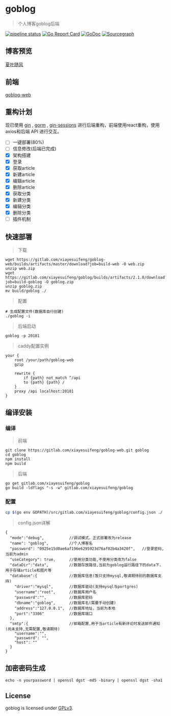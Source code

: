 # goblog

> 个人博客goblog后端

[![pipeline status](https://gitlab.com/xiayesuifeng/goblog/badges/master/pipeline.svg)](https://gitlab.com/xiayesuifeng/goblog/commits/master)
[![Go Report Card](https://goreportcard.com/badge/gitlab.com/xiayesuifeng/goblog)](https://goreportcard.com/report/gitlab.com/xiayesuifeng/goblog)
[![GoDoc](https://godoc.org/gitlab.com/xiayesuifeng/goblog?status.svg)](https://godoc.org/gitlab.com/xiayesuifeng/goblog)
[![Sourcegraph](https://sourcegraph.com/gitlab.com/xiayesuifeng/goblog/-/badge.svg)](https://sourcegraph.com/gitlab.com/xiayesuifeng/goblog)

## 博客预览
[夏叶随风](https://blog.firerain.me)

## 前端

[goblog-web](https://gitlab.com/xiayesuifeng/goblog-web.git)

## 重构计划

现已使用 [gin](https://github.com/gin-gonic/gin) , [gorm](https://github.com/jinzhu/gorm) , [gin-sessions](https://github.com/gin-contrib/sessions) 进行后端重构，前端使用react重构，使用axios和后端 API 进行交互。

- [ ] 一键部署(80%)
- [ ] 信息修改(后端已完成)
- [X] 架构搭建
- [X] 登录
- [X] 获取article
- [X] 新建article
- [X] 编辑article
- [X] 删除article
- [X] 获取分类
- [X] 新建分类
- [X] 编辑分类
- [X] 删除分类
- [ ] 插件机制

## 快速部署

> 下载
```
wget https://gitlab.com/xiayesuifeng/goblog-web/builds/artifacts/master/download?job=build-web -O web.zip
unzip web.zip
wget https://gitlab.com/xiayesuifeng/goblog/builds/artifacts/2.1.0/download?job=build-goblog -O goblog.zip
unzip goblog.zip
mv build/goblog ./
```
> 配置
```
# 生成配置文件(数据库自行创建)
./goblog -i
```

> 后端启动

```
goblog -p 20181
```

> caddy配置实例

```
your {
    root /your/path/goblog-web
    gzip
    
    rewrite {
        if {path} not_match ^/api
        to {path} {path} /
    }
    proxy /api localhost:20181
}
```

## 编译安装

### 编译
> 前端
```
git clone https://gitlab.com/xiayesuifeng/goblog-web.git goblog
cd goblog
npm install
npm build
```
> 后端
```
go get gitlab.com/xiayesuifeng/goblog
go build -ldflags "-s -w" gitlab.com/xiayesuifeng/goblog
```

### 配置

```bash
cp $(go env GOPATH)/src/gitlab.com/xiayesuifeng/goblog/config.json ./
```

> config.json详解

```
{
  "mode":"debug",           //调试模式，正式部署改为release
  "name": "goblog",         //个人博客名
  "password": "0925e15d0ae6af196e6295923d76af02b4a3420f",   //登录密码,当前为admin
  "useCategory": true,      //使用分类功能,不使用分类改为false
  "dataDir":"data",         //数据存放路径,当前为goblog运行路径下的data下，用于存储article和图片等
  "database":{              //数据库信息(暂只支持mysql,敬请期待别的数据库支持)
    "driver":"mysql",       //数据库驱动(支持mysql与portgres)
    "username":"root",      //数据库用户名
    "password":"",          //数据库密码
    "dbname":"goblog",      //数据库名(需要手动创建)
    "address":"127.0.0.1",  //数据库地址，当前为本地
    "port":"3306"           //数据库端口
  },
  "smtp":{                  //邮箱配置,用于当article有新评论时发送邮件通知(尚未支持,无需配置,敬请期待)
    "username":"",
    "password": "",
    "host": ""
  }
}
```

## 加密密码生成

```
echo -n yourpassword | openssl dgst -md5 -binary | openssl dgst -sha1
```

## License

goblog is licensed under [GPLv3](LICENSE).
